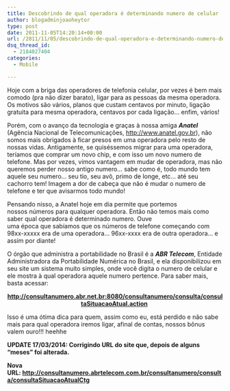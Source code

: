 ```yaml
---
title: Descobrindo de qual operadora é determinando numero de celular
author: blogadminjoaoheytor
type: post
date: 2011-11-05T14:20:14+00:00
url: /2011/11/05/descobrindo-de-qual-operadora-e-determinando-numero-de-celular/
dsq_thread_id:
  - 2184027404
categories:
  - Mobile

---
```

Hoje com a briga das operadores de telefonia celular, por vezes é bem mais comodo (pra não dizer barato), ligar para as pessoas da mesma operadora. Os motivos são vários, planos que custam centavos por minuto, ligação gratuita para mesma operadora, centavos por cada ligação&#8230; enfim, vários!

Porém, com o avanço da tecnologia e graças à nossa amiga **_Anatel_** (Agência Nacional de Telecomunicações, <a href="http://www.anatel.gov.br/" target="_blank">http://www.anatel.gov.br</a>), não somos mais obrigados à ficar presos em uma operadora pelo resto de nossas vidas. Antigamente, se quiséssemos migrar para uma operadora, teríamos que comprar um novo chip, e com isso um novo numero de telefone. Mas por vezes, vimos vantagem em mudar de operadora, mas não queremos perder nosso antigo numero&#8230; sabe como é, todo mundo tem aquele seu numero&#8230; seu tio, seu avô, primo de longe, etc&#8230; até seu cachorro tem! Imagem a dor de cabeça que não é mudar o numero de telefone e ter que avisarmos todo mundo!

Pensando nisso, a Anatel hoje em dia permite que portemos nossos números para qualquer operadora. Então não temos mais como saber qual operadora é determinado numero. Ouve uma época que sabíamos que os números de telefone começando com 98xx-xxxxx era de uma operadora&#8230; 96xx-xxxx era de outra operadora&#8230; e assim por diante!

O órgão que administra a portabilidade no Brasil é a _**ABR Telecom**_, Entidade Administradora da Portabilidade Numérica no Brasil, e ela disponibilizou em seu site um sistema muito simples, onde você digita o numero de celular e ele mostra à qual operadora aquele numero pertence. Para saber mais, basta acessar:

<p style="text-align: center">
  <strong><a href="http://consultanumero.abr.net.br:8080/consultanumero/consulta/consultaSituacaoAtual.action" target="_blank" class="broken_link">http://consultanumero.abr.net.br:8080/consultanumero/consulta/consultaSituacaoAtual.action</a> </strong>
</p>

<p style="text-align: left">
  Isso é uma ótima dica para quem, assim como eu, está perdido e não sabe mais para qual operadora iremos ligar, afinal de contas, nossos bônus valem ouro!!! heehhe
</p>

<p style="text-align: left">
  <p style="text-align: left">
    <strong>UPDATE 17/03/2014: Corrigindo URL do site que, depois de alguns &#8220;meses&#8221; foi alterada.</strong>
  </p>
  
  <p style="text-align: left">
    <strong>Nova URL: <a href="http://consultanumero.abrtelecom.com.br/consultanumero/consulta/consultaSituacaoAtualCtg" target="_blank">http://consultanumero.abrtelecom.com.br/consultanumero/consulta/consultaSituacaoAtualCtg</a></strong>
  </p>